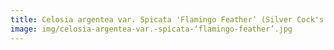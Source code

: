 ```yaml
---
title: Celosia argentea var. Spicata 'Flamingo Feather’ (Silver Cock's Comb)
image: img/celosia-argentea-var.-spicata-‘flamingo-feather’.jpg
---
```

